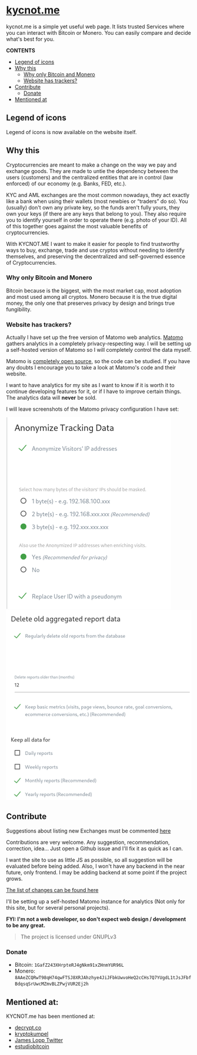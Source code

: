 # [kycnot.me](https://kycnot.me)
kycnot.me is a simple yet useful web page. It lists trusted Services where you can interact with Bitcoin or Monero. You can easily compare and decide what's best for you.

**CONTENTS**
* [Legend of icons](#legend-of-icons)
* [Why this](#why-this)
  * [Why only Bitcoin and Monero](#why-only-bitcoin-and-monero)
  * [Website has trackers?](#website-has-trackers)
* [Contribute](#contribute)
  * [Donate](#donate)
* [Mentioned at](#mentioned-at)

## Legend of icons
Legend of icons is now available on the website itself.

## Why this
Cryptocurrencies are meant to make a change on the way we pay and exchange goods. They are made to untie the dependency between the users (customers) and the centralized entities that are in control (law enforced) of our economy (e.g. Banks, FED, etc.).

KYC and AML exchanges are the most common nowadays, they act exactly like a bank when using their wallets (most newbies or “traders” do so). You (usually) don't own any private key, so the funds aren't fully yours, they own your keys (if there are any keys that belong to you). They also require you to identify yourself in order to operate there (e.g. photo of your ID). All of this together goes against the most valuable benefits of cryptocurrencies.

With KYCNOT.ME I want to make it easier for people to find trustworthy ways to buy, exchange, trade and use cryptos without needing to identify themselves, and preserving the decentralized and self-governed essence of Cryptocurrencies.

### Why only Bitcoin and Monero
Bitcoin because is the biggest, with the most market cap, most adoption and most used among all cryptos. Monero because it is the true digital money, the only one that preserves privacy by design and brings true fungibility.

### Website has trackers?
Actually I have set up the free version of Matomo web analytics. [Matomo](https://matomo.org/) gathers analytics in a completely privacy-respecting way. I will be setting up a self-hosted version of Matomo so I will completely control the data myself.

Matomo is [completely open source](https://github.com/matomo-org/matomo), so the code can be studied. If you have any doubts I encourage you to take a look at Matomo's code and their website.

I want to have analytics for my site as I want to know if it is worth it to continue developing features for it, or if I have to improve certain things. The analytics data will **never** be sold.

I will leave screenshots of the Matomo privacy configuration I have set:

![Main config](images/github_assets/matomo_config.png)
![Deletion](images/github_assets/old_data_deletion.png)

## Contribute
Suggestions about listing new Exchanges must be commented [here](https://github.com/pluja/kycnot/issues/15)

Contributions are very welcome. Any suggestion, recommendation, correction, idea... Just open a Github issue and I'll fix it as quick as I can.

I want the site to use as little JS as possible, so all suggestion will be evaluated before being added. Also, I won't have any backend in the near future, only frontend. I may be adding backend at some point if the project grows.

[The list of changes can be found here](CHANGELOG.md)

I'll be setting up a self-hosted Matomo instance for analytics (Not only for this site, but for several personal projects).

**FYI: I'm not a web developer, so don't expect web design / development to be any great.**

> The project is licensed under GNUPLv3

### Donate
* Bitcoin: `1GafZ243XHrpteRJ4gNkm91xZHnmYUR96L`
* Monero: `8AAeZCQRwT98qH74qwFTSJ8XRJAhzhye4JiJFbkUwvoHeQ2cCHs7Q7YUgdL1tJsJFbfBdqsqSrUwcMZmvBLZPwjVUR2Ej2h`

## Mentioned at:
KYCNOT.me has been mentioned at:
* [decrypt.co](https://decrypt.co/32233/looking-for-bitcoin-with-no-kyc-this-new-site-has-you-covered)
* [kryptokumpel](https://www.kryptokumpel.de/boerse/auf-der-suche-nach-boersen-ohne-kyc-neue-webseite-kyc-not-me-listet-verbleibende-boersen-ohne-know-your-customer-verfahren/)
* [James Lopp Twitter](https://nitter.net/lopp/status/1271417720018534400)
* [estudiobitcoin](https://estudiobitcoin.com/comprar-y-vender/)

